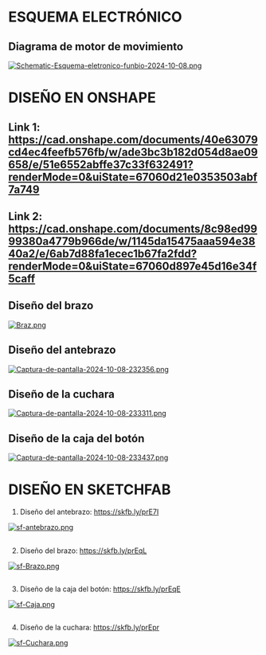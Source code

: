 # ESQUEMA ELECTRÓNICO
## Diagrama de motor de movimiento
[![Schematic-Esquema-eletronico-funbio-2024-10-08.png](https://i.postimg.cc/13nVPTTQ/Schematic-Esquema-eletronico-funbio-2024-10-08.png)](https://postimg.cc/87GzmyNK)

# DISEÑO EN ONSHAPE

## Link 1: https://cad.onshape.com/documents/40e63079cd4ec4feefb576fb/w/ade3bc3b182d054d8ae09658/e/51e6552abffe37c33f632491?renderMode=0&uiState=67060d21e0353503abf7a749
##
## Link 2: https://cad.onshape.com/documents/8c98ed9999380a4779b966de/w/1145da15475aaa594e3840a2/e/6ab7d88fa1ecec1b67fa2fdd?renderMode=0&uiState=67060d897e45d16e34f5caff
## Diseño del brazo
[![Braz.png](https://i.postimg.cc/7PF5vf5K/Braz.png)](https://postimg.cc/Cd4hkMH8) 
## Diseño del antebrazo
[![Captura-de-pantalla-2024-10-08-232356.png](https://i.postimg.cc/pdSRGFmP/Captura-de-pantalla-2024-10-08-232356.png)](https://postimg.cc/Ff0M11b6)
## Diseño de la cuchara
[![Captura-de-pantalla-2024-10-08-233311.png](https://i.postimg.cc/PqHSGtR9/Captura-de-pantalla-2024-10-08-233311.png)](https://postimg.cc/yDfmczBy)
## Diseño de la caja del botón
[![Captura-de-pantalla-2024-10-08-233437.png](https://i.postimg.cc/ryv4KfNN/Captura-de-pantalla-2024-10-08-233437.png)](https://postimg.cc/F1Vz6gqY)
##

# DISEÑO EN SKETCHFAB

1. Diseño del antebrazo: https://skfb.ly/prE7I

[![sf-antebrazo.png](https://i.postimg.cc/WbVs6rFc/sf-antebrazo.png)](https://postimg.cc/py0NPmJs)

##

2. Diseño del brazo: https://skfb.ly/prEqL

[![sf-Brazo.png](https://i.postimg.cc/L5L643JN/sf-Brazo.png)](https://postimg.cc/5Q9MnvqC)

##

3. Diseño de la caja del botón: https://skfb.ly/prEqE

[![sf-Caja.png](https://i.postimg.cc/7P0x2XLN/sf-Caja.png)](https://postimg.cc/0r5RgYD6)

##

4. Diseño de la cuchara: https://skfb.ly/prEpr

[![sf-Cuchara.png](https://i.postimg.cc/1XGs1Rdd/sf-Cuchara.png)](https://postimg.cc/BPndx345)
